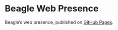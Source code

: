 # Beagle Web Presence

Beagle’s web presence, published on [GitHub Pages](https://acBerger.github.io/Beagle/branches/jacoco).